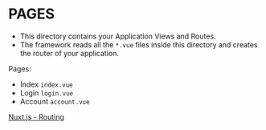# PAGES

* This directory contains your Application Views and Routes.
* The framework reads all the `*.vue` files inside this directory and creates the router of your application.

Pages:
* Index `index.vue`
* Login `login.vue`
* Account `account.vue`

[Nuxt.js - Routing](https://nuxtjs.org/guide/routing)
